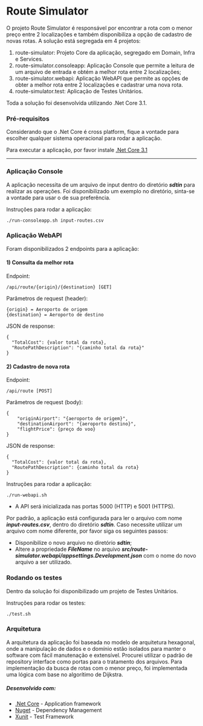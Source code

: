 # Route Simulator

O projeto Route Simulator é responsável por encontrar a rota com o menor preço entre 2 localizações e também disponibiliza a opção de cadastro de novas rotas.
A solução está segregada em 4 projetos:
1) route-simulator: 
Projeto Core da aplicação, segregado em Domain, Infra e Services.
2) route-simulator.consoleapp: 
Aplicação Console que permite a leitura de um arquivo de entrada e obtém a melhor rota entre 2 localizações;
3) route-simulator.webapi: 
Aplicação WebAPI que permite as opções de obter a melhor rota entre 2 localizações e cadastrar uma nova rota.
4) route-simulator.test: 
Aplicação de Testes Unitários.

Toda a solução foi desenvolvida utilizando .Net Core 3.1.

### Pré-requisitos

Considerando que o .Net Core é cross platform, fique a vontade para escolher qualquer sistema operacional para rodar a aplicação.
 
Para executar a aplicação, por favor instale  [.Net Core 3.1](https://dotnet.microsoft.com/download/dotnet-core/3.1) 

---
### Aplicação Console

A aplicação necessita de um arquivo de input dentro do diretório ***sdtin*** para realizar as operações. Foi disponibilizado um exemplo no diretório, sinta-se a vontade para usar o de sua preferência.

Instruções para rodar a aplicação:

```
./run-consoleapp.sh input-routes.csv
```

### Aplicação WebAPI

Foram disponibilizados 2 endpoints para a aplicação:
#### 1) Consulta da melhor rota
Endpoint: 
```
/api/route/{origin}/{destination} [GET]
```
Parâmetros de request (header):
```
{origin} = Aeroporto de origem
{destination} = Aeroporto de destino
```
JSON de response:
```
{
  "TotalCost": {valor total da rota},
  "RoutePathDescription": "{caminho total da rota}"
}
```

#### 2) Cadastro de nova rota
Endpoint: 
```
/api/route [POST]
```
Parâmetros de request (body):
```
{
	"originAirport": "{aeroporto de origem}",
	"destinationAirport": "{aeroporto destino}",
	"flightPrice": {preço do voo}
}
```
JSON de response:
```
{
  "TotalCost": {valor total da rota},
  "RoutePathDescription": {caminho total da rota}
}
```

Instruções para rodar a aplicação:
```
./run-webapi.sh 
```
* A API será inicializada nas portas 5000 (HTTP) e 5001 (HTTPS).

Por padrão, a aplicação está configurada para ler o arquivo com nome ***input-routes.csv***, dentro do diretório ***sdtin***.
Caso necessite utilizar um arquivo com nome diferente, por favor siga os seguintes passos:
* Disponibilize o novo arquivo no diretório ***sdtin***;
* Altere a propriedade ***FileName*** no arquivo ***src/route-simulator.webapi/appsettings.Development.json*** com o nome do novo arquivo a ser utilizado.

### Rodando os testes

Dentro da solução foi disponibilizado um projeto de Testes Unitários.

Instruções para rodar os testes:
```
./test.sh
```
### Arquitetura

A arquitetura da aplicação foi baseada no modelo de arquitetura hexagonal, onde a manipulação de dados e o domínio estão isolados para manter o software com fácil manutenação e extensível. Procurei utilizar o padrão de repository interface como portas para o tratamento dos arquivos.
Para implementação da busca de rotas com o menor preço, foi implementada uma lógica com base no algorítimo de Dijkstra.


##### Desenvolvido com:

* [.Net Core](https://dotnet.microsoft.com/download) - Application framework
* [Nuget](https://www.nuget.org) - Dependency Management
* [Xunit](https://xunit.net/)  - Test Framework